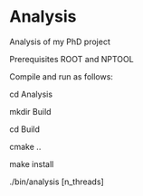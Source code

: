 # Analysis
Analysis of my PhD project

Prerequisites ROOT and NPTOOL

Compile and run as follows:

cd Analysis

mkdir Build

cd Build

cmake ..

make install

./bin/analysis [n_threads]
